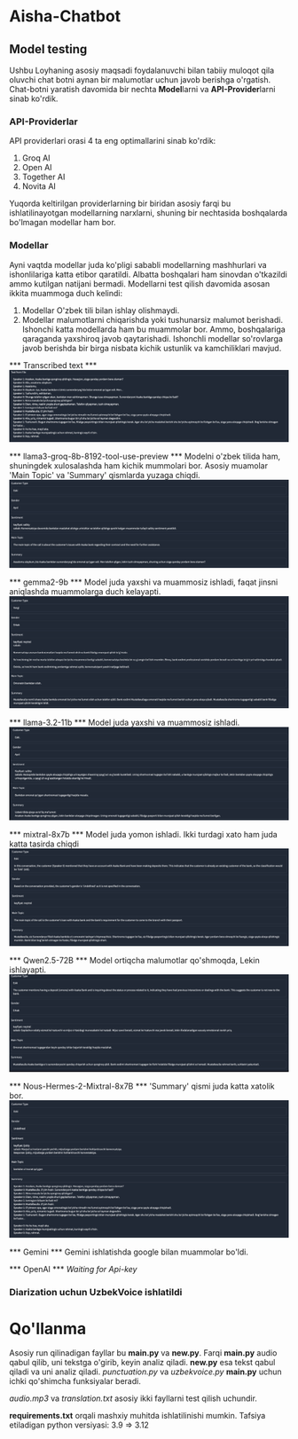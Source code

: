 # Aisha-Chatbot

## Model testing
Ushbu Loyhaning asosiy maqsadi foydalanuvchi bilan tabiiy muloqot qila oluvchi chat botni aynan bir malumotlar uchun javob berishga o'rgatish. Chat-botni yaratish davomida bir nechta **Model**larni va **API-Provider**larni sinab ko'rdik.

### API-Providerlar
API providerlari orasi 4 ta eng optimallarini sinab ko'rdik:
1. Groq AI
2. Open AI
3. Together AI
4. Novita AI

Yuqorda keltirilgan providerlarning bir biridan asosiy farqi bu ishlatilinayotgan modellarning narxlarni, shuning bir nechtasida boshqalarda bo'lmagan modellar ham bor.

### Modellar
Ayni vaqtda modellar juda ko'pligi sababli modellarning mashhurlari va ishonlilariga katta etibor qaratildi. Albatta boshqalari ham sinovdan o'tkazildi ammo kutilgan natijani bermadi. Modellarni test qilish davomida asosan ikkita muammoga duch kelindi: 
1. Modellar O'zbek tili bilan ishlay olishmaydi.
2. Modellar malumotlarni chiqarishda yoki tushunarsiz malumot berishadi.
Ishonchi katta modellarda ham bu muammolar bor. Ammo, boshqalariga qaraganda yaxshiroq javob qaytarishadi. Ishonchli modellar so'rovlarga javob berishda bir birga nisbata kichik ustunlik va kamchiliklari mavjud.

*** Transcribed text ***
![alt text](/images/text_transcribe.png)

*** llama3-groq-8b-8192-tool-use-preview ***
Modelni o'zbek tilida ham, shuningdek xulosalashda ham kichik mummolari bor. Asosiy muamolar 'Main Topic' va 'Summary' qismlarda yuzaga chiqdi.
![alt text](/images/llama3-groq-8b.png)

*** gemma2-9b ***
Model juda yaxshi va muammosiz ishladi, faqat jinsni aniqlashda muammolarga duch kelayapti.
![alt text](images/gemma2-9b.png)

*** llama-3.2-11b ***
Model juda yaxshi va muammosiz ishladi.
![alt text](images/llama-3.2-11b.png)

*** mixtral-8x7b ***
Model juda yomon ishladi. Ikki turdagi xato ham juda katta tasirda chiqdi
![alt text](images/mixtral-8x7b.png)

*** Qwen2.5-72B ***
Model ortiqcha malumotlar qo'shmoqda, Lekin ishlayapti.
![alt text](images/Qwen2.5-72B.png)

*** Nous-Hermes-2-Mixtral-8x7B ***
'Summary' qismi juda katta xatolik bor.
![alt text](images/Nous-Hermes-2-Mixtral-8x7B.png)

*** Gemini ***
Gemini ishlatishda google bilan muammolar bo'ldi.

*** OpenAI ***
_Waiting for Api-key_

### Diarization uchun UzbekVoice ishlatildi

# Qo'llanma
Asosiy run qilinadigan fayllar bu **main.py** va  **new.py**. Farqi **main.py** audio qabul qilib, uni tekstga o'girib, keyin analiz qiladi. **new.py** esa tekst qabul qiladi va uni analiz qiladi.
*punctuation.py* va *uzbekvoice.py* **main.py** uchun ichki qo'shimcha funksiyalar beradi.

*audio.mp3* va *translation.txt* asosiy ikki fayllarni test qilish uchundir.

**requirements.txt** orqali mashxiy muhitda ishlatilinishi mumkin.
Tafsiya etiladigan python versiyasi: 3.9 => 3.12
